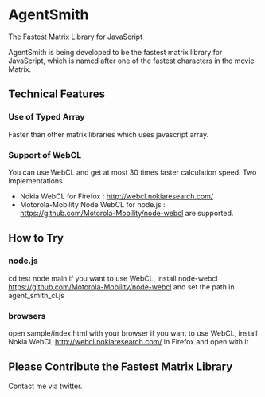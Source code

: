 # AgentSmith
The Fastest Matrix Library for JavaScript

AgentSmith is being developed to be the fastest matrix library for JavaScript, which is named after one of the fastest characters in the movie Matrix.

## Technical Features
### Use of Typed Array
Faster than other matrix libraries which uses javascript array.
### Support of WebCL
You can use WebCL and get at most 30 times faster calculation speed.
Two implementations
- Nokia WebCL for Firefox : http://webcl.nokiaresearch.com/
- Motorola-Mobility Node WebCL for node.js : https://github.com/Motorola-Mobility/node-webcl
are supported.

## How to Try
### node.js
  cd test
  node main
  if you want to use WebCL, install node-webcl https://github.com/Motorola-Mobility/node-webcl and set the path in agent_smith_cl.js
### browsers
  open sample/index.html with your browser
  if you want to use WebCL, install Nokia WebCL http://webcl.nokiaresearch.com/ in Firefox and open with it

## Please Contribute the Fastest Matrix Library
Contact me via twitter.
